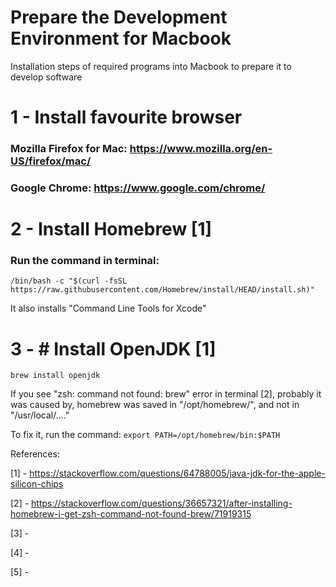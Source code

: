 # Prepare the Development Environment for Macbook
Installation steps of required programs into Macbook to prepare it to develop software

# 1 - Install favourite browser
### Mozilla Firefox for Mac: https://www.mozilla.org/en-US/firefox/mac/
### Google Chrome: https://www.google.com/chrome/

# 2 - Install Homebrew [1]

### Run the command in terminal:

`/bin/bash -c "$(curl -fsSL https://raw.githubusercontent.com/Homebrew/install/HEAD/install.sh)"`

It also installs "Command Line Tools for Xcode"

# 3 - # Install OpenJDK [1]

`brew install openjdk`

If you see "zsh: command not found: brew" error in terminal [2], probably it was caused by, homebrew was saved in "/opt/homebrew/", and not in "/usr/local/...."

To fix it, run the command:
`export PATH=/opt/homebrew/bin:$PATH`


References:

[1] - https://stackoverflow.com/questions/64788005/java-jdk-for-the-apple-silicon-chips

[2] - https://stackoverflow.com/questions/36657321/after-installing-homebrew-i-get-zsh-command-not-found-brew/71919315

[3] - 

[4] - 

[5] - 

